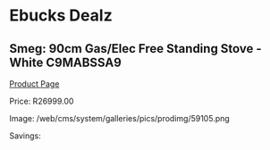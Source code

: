 
# Ebucks Dealz
## Smeg: 90cm Gas/Elec Free Standing Stove - White C9MABSSA9
[Product Page](https://www.ebucks.com/web/shop/productSelected.do?prodId=1173089757&catId=1196429345)

Price: R26999.00

Image: /web/cms/system/galleries/pics/prodimg/59105.png

Savings: 


	